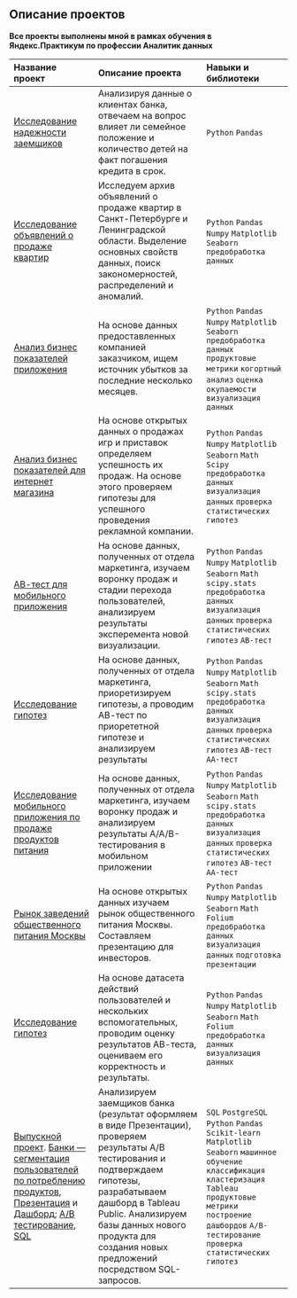 ## Описание проектов

**Все проекты выполнены мной в рамках обучения в Яндекс.Практикум по профессии Аналитик данных**

| Название проект | Описание проекта | Навыки и библиотеки |
|:----------------|:----------------|:-------------------|
| [Исследование надежности заемщиков](https://github.com/OlegDarenskikh/Portfolio/tree/main/%D0%98%D1%81%D1%81%D0%BB%D0%B5%D0%B4%D0%BE%D0%B2%D0%B0%D0%BD%D0%B8%D0%B5%20%D0%BD%D0%B0%D0%B4%D0%B5%D0%B6%D0%BD%D0%BE%D1%81%D1%82%D0%B8%20%D0%B7%D0%B0%D0%B5%D0%BC%D1%89%D0%B8%D0%BA%D0%BE%D0%B2) | Анализируя данные о клиентах банка, отвечаем на вопрос влияет ли семейное положение и количество детей на факт погашения кредита в срок.| `Python` `Pandas`|
|[Исследование объявлений о продаже квартир](https://github.com/OlegDarenskikh/Portfolio/tree/main/%D0%98%D1%81%D1%81%D0%BB%D0%B5%D0%B4%D0%BE%D0%B2%D0%B0%D0%BD%D0%B8%D0%B5%20%D0%BE%D0%B1%D1%8A%D1%8F%D0%B2%D0%BB%D0%B5%D0%BD%D0%B8%D0%B9%20%D0%BE%20%D0%BF%D1%80%D0%BE%D0%B4%D0%B0%D0%B6%D0%B5%20%D0%BA%D0%B2%D0%B0%D1%80%D1%82%D0%B8%D1%80)| Исследуем архив объявлений о продаже квартир в Санкт-Петербурге и Ленинградской области. Выделение основных свойств данных, поиск закономерностей, распределений и аномалий.|`Python` `Pandas` `Numpy` `Matplotlib` `Seaborn` `предобработка данных`|
|[Анализ бизнес показателей приложения](https://github.com/OlegDarenskikh/Portfolio/tree/main/%D0%90%D0%BD%D0%B0%D0%BB%D0%B8%D0%B7%20%D0%B1%D0%B8%D0%B7%D0%BD%D0%B5%D1%81%20%D0%BF%D0%BE%D0%BA%D0%B0%D0%B7%D0%B0%D1%82%D0%B5%D0%BB%D0%B5%D0%B9%20%D0%BF%D1%80%D0%B8%D0%BB%D0%BE%D0%B6%D0%B5%D0%BD%D0%B8%D1%8F)| На основе данных предоставленных компанией заказчиком, ищем источник убытков за последние несколько месяцев.|`Python` `Pandas` `Numpy` `Matplotlib` `Seaborn` `предобработка данных` `продуктовые метрики` `когортный анализ` `оценка окупаемости` `визуализация данных`|
|[Анализ бизнес показателей для интернет магазина]()| На основе открытых данных о продажах игр и приставок определяем успешность их продаж. На основе этого проверяем гипотезы для успешного проведения рекламной компании.|`Python` `Pandas` `Numpy` `Matplotlib` `Seaborn` `Math` `Scipy` `предобработка данных` `визуализация данных` `проверка статистических гипотез`|
|[АВ-тест для мобильного приложения]()| На основе данных, полученных от отдела маркетинга, изучаем воронку продаж и стадии перехода пользователей, анализируем результаты эксперемента новой визуализации. |`Python` `Pandas` `Numpy` `Matplotlib` `Seaborn` `Math` `scipy.stats` `предобработка данных` `визуализация данных` `проверка статистических гипотез` `АВ-тест`|
|[Исследование гипотез]()| На основе данных, полученных от отдела маркетинга, приоретизируем гипотезы, а проводим АВ-тест по приорететной гипотезе и анализируем результаты| `Python` `Pandas` `Numpy` `Matplotlib` `Seaborn` `Math` `scipy.stats` `предобработка данных` `визуализация данных` `проверка статистических гипотез` `АВ-тест` `АА-тест`|
|[Исследование мобильного приложения по продаже продуктов питания]()| На основе данных, полученных от отдела маркетинга, изучаем воронку продаж и анализируем результаты A/A/B-тестирования в мобильном приложении| `Python` `Pandas` `Numpy` `Matplotlib` `Seaborn` `Math` `scipy.stats` `предобработка данных` `визуализация данных` `проверка статистических гипотез` `АВ-тест` `АА-тест`|
|[Рынок заведений общественного питания Москвы]()| На основе открытых данных изучаем рынок общественного питания Москвы. Составляем презентацию для инвесторов.| `Python` `Pandas` `Numpy` `Matplotlib` `Seaborn` `Math` `Folium` `предобработка данных` `визуализация данных` `подготовка презентации`|
|[Исследование гипотез]()| На основе датасета действий пользователей и нескольких вспомогательных, проводим оценку результатов АВ-теста, оцениваем его корректность и результаты.| `Python` `Pandas` `Numpy` `Matplotlib` `Seaborn` `Math` `Folium` `предобработка данных` `визуализация данных`|
|[Выпускной проект](). [Банки — cегментация пользователей по потреблению продуктов](), [Презентация]() и [Дашборд](); [А/B тестирование](), [SQL]()|Анализируем заемщиков банка (результат оформляем в виде Презентации), проверяем результаты А/B тестирования и подтверждаем гипотезы, разрабатываем дашборд в Tableau Public. Анализируем базы данных нового продукта для создания новых предложений посредством SQL-запросов. |`SQL` `PostgreSQL` `Python` `Pandas` `Scikit-learn` `Matplotlib` `Seaborn` `машинное обучение` `классификация` `кластеризация` `Tableau` `продуктовые метрики` `построение дашбордов` `A/B-тестирование` `проверка статистических гипотез`|
